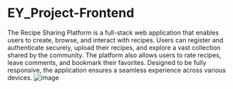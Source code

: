 # EY_Project-Frontend
The Recipe Sharing Platform is a full-stack web application that enables users to create, browse, and interact with recipes. 
Users can register and authenticate securely, upload their recipes, and explore a vast collection shared by the community. 
The platform also allows users to rate recipes, leave comments, and bookmark their favorites.
 Designed to be fully responsive, the application ensures a seamless experience across various devices.
![image](https://github.com/user-attachments/assets/680db892-fb80-4081-8ea9-c9ee7eac03f9)
